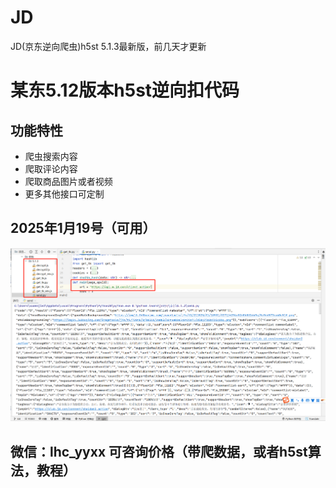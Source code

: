 # JD
JD(京东逆向爬虫)h5st 5.1.3最新版，前几天才更新
# 		某东5.12版本h5st逆向扣代码
## 功能特性
- 爬虫搜索内容
- 爬取评论内容
- 爬取商品图片或者视频
- 更多其他接口可定制
## 2025年1月19号（可用）
![image](https://github.com/uesrsxwj/JD/blob/main/%E4%BB%A3%E7%A0%81%E7%BB%93%E6%9E%9C%E5%B1%95%E7%A4%BA.png)

## 微信：lhc_yyxx  可咨询价格（带爬数据，或者h5st算法，教程）



























